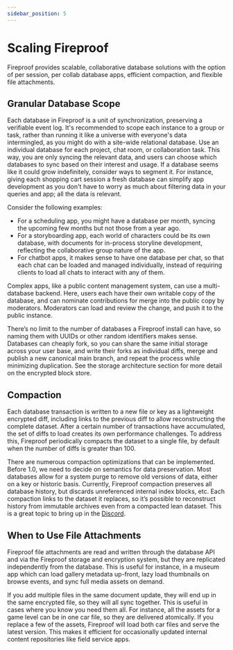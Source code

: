 ```yaml
---
sidebar_position: 5
---
```


# Scaling Fireproof

Fireproof provides scalable, collaborative database solutions with the option of per session, per collab database apps, efficient compaction, and flexible file attachments.

## Granular Database Scope

Each database in Fireproof is a unit of synchronization, preserving a verifiable event log. It's recommended to scope each instance to a group or task, rather than running it like a universe with everyone's data intermingled, as you might do with a site-wide relational database. Use an individual database for each project, chat room, or collaboration task. This way, you are only syncing the relevant data, and users can choose which databases to sync based on their interest and usage. If a database seems like it could grow indefinitely, consider ways to segment it. For instance, giving each shopping cart session a fresh database can simplify app development as you don't have to worry as much about filtering data in your queries and app; all the data is relevant.

Consider the following examples:

- For a scheduling app, you might have a database per month, syncing the upcoming few months but not those from a year ago.
- For a storyboarding app, each world of characters could be its own database, with documents for in-process storyline development, reflecting the collaborative group nature of the app.
- For chatbot apps, it makes sense to have one database per chat, so that each chat can be loaded and managed individually, instead of requiring clients to load all chats to interact with any of them.

Complex apps, like a public content management system, can use a multi-database backend. Here, users each have their own writable copy of the database, and can nominate contributions for merge into the public copy by moderators. Moderators can load and review the change, and push it to the public instance.

There’s no limit to the number of databases a Fireproof install can have, so naming them with UUIDs or other random identifiers makes sense. Databases can cheaply fork, so you can share the same initial storage across your user base, and write their forks as individual diffs, merge and publish a new canonical main branch, and repeat the process while minimizing duplication. See the storage architecture section for more detail on the encrypted block store.

## Compaction

Each database transaction is written to a new file or key as a lightweight encrypted diff, including links to the previous diff to allow reconstructing the complete dataset. After a certain number of transactions have accumulated, the set of diffs to load creates its own performance challenges. To address this, Fireproof periodically compacts the dataset to a single file, by default when the number of diffs is greater than 100.

There are numerous compaction optimizations that can be implemented. Before 1.0, we need to decide on semantics for data preservation. Most databases allow for a system purge to remove old versions of data, either on a key or historic basis. Currently, Fireproof compaction preserves all database history, but discards unreferenced internal index blocks, etc. Each compaction links to the dataset it replaces, so it’s possible to reconstruct history from immutable archives even from a compacted lean dataset. This is a great topic to bring up in the [Discord](https://discord.gg/xC55bhgf6n).

## When to Use File Attachments

Fireproof file attachments are read and written through the database API and via the Fireproof storage and encryption system, but they are replicated independently from the database. This is useful for instance, in a museum app which can load gallery metadata up-front, lazy load thumbnails on browse events, and sync full media assets on demand.

If you add multiple files in the same document update, they will end up in the same encrypted file, so they will all sync together. This is useful in cases where you know you need them all. For instance, all the assets for a game level can be in one car file, so they are delivered atomically. If you replace a few of the assets, Fireproof will load both car files and serve the latest version. This makes it efficient for occasionally updated internal content repositories like field service apps.

<!-- Figures:
Session Management: A diagram showing how to manage per session, per collab database apps.
Compaction Process: A flowchart showing the process of compaction in the context of scaling Fireproof.
Binary Attachments Usage: A diagram showing when to use binary attachments in the context of scaling Fireproof. -->
